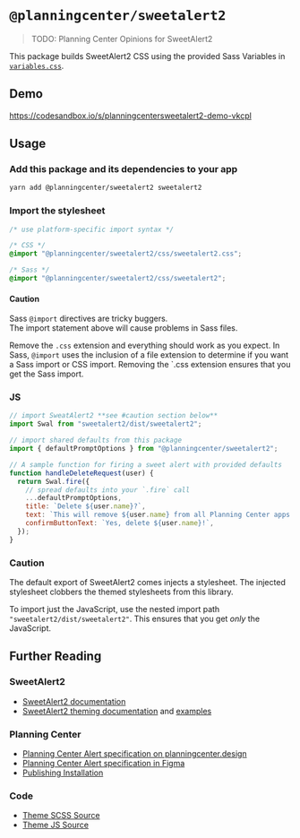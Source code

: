 # `@planningcenter/sweetalert2`

> TODO: Planning Center Opinions for SweetAlert2

This package builds SweetAlert2 CSS using the provided Sass Variables in [`variables.css`](https://github.com/sweetalert2/sweetalert2/blob/master/src/variables.scss).

## Demo

https://codesandbox.io/s/planningcentersweetalert2-demo-vkcpl

## Usage

### Add this package and its dependencies to your app

```bash
yarn add @planningcenter/sweetalert2 sweetalert2
```

### Import the stylesheet

```css
/* use platform-specific import syntax */

/* CSS */
@import "@planningcenter/sweetalert2/css/sweetalert2.css";

/* Sass */
@import "@planningcenter/sweetalert2/css/sweetalert2";
```

#### Caution

Sass `@import` directives are tricky buggers.  
The import statement above will cause problems in Sass files.

Remove the `.css` extension and everything should work as you expect. In Sass, `@import` uses the inclusion of a file extension to determine if you want a Sass import or CSS import. Removing the `.css extension ensures that you get the Sass import.

### JS

```js
// import SweatAlert2 **see #caution section below**
import Swal from "sweetalert2/dist/sweetalert2";

// import shared defaults from this package
import { defaultPromptOptions } from "@planningcenter/sweetalert2";

// A sample function for firing a sweet alert with provided defaults
function handleDeleteRequest(user) {
  return Swal.fire({
    // spread defaults into your `.fire` call
    ...defaultPromptOptions,
    title: `Delete ${user.name}?`,
    text: `This will remove ${user.name} from all Planning Center apps. Their activity will be lost. You cannot un-delete ${user.name}.`,
    confirmButtonText: `Yes, delete ${user.name}!`,
  });
}
```

### Caution

The default export of SweetAlert2 comes injects a stylesheet. The injected stylesheet clobbers the themed stylesheets from this library.

To import just the JavaScript, use the nested import path `"sweetalert2/dist/sweetalert2"`. This ensures that you get _only_ the JavaScript.

## Further Reading

### SweetAlert2

- [SweetAlert2 documentation](https://sweetalert2.github.io)
- [SweetAlert2 theming documentation](https://sweetalert2.github.io/#themes) and [examples](https://github.com/sweetalert2/sweetalert2-themes)

### Planning Center

- [Planning Center Alert specification on planningcenter.design](https://planningcenter.design/alerts)
- [Planning Center Alert specification in Figma](https://www.figma.com/file/V8Ajrhr3jwzatZvkpqNKaK/Alerts?node-id=0%3A1)
- [Publishing Installation](https://github.com/ministrycentered/publishing/pull/568)

### Code

- [Theme SCSS Source](./src/sweetalert2.scss)
- [Theme JS Source](./src/sweetalert2.js)
